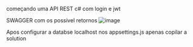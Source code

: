 começando uma API REST c# com login e jwt 

SWAGGER com os possivel retornos 
![image](https://github.com/hadrinigth/apiC/assets/119977380/30a1eec2-9cd8-47a0-b0eb-e23d2758a8a6)


Apos configurar a databse localhost nos appsettings.js apenas copilar a solution



